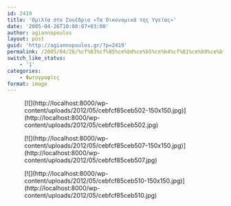 ```yaml
---
id: 2419
title: 'Ομιλία στο Συνέδριο «Τα Οικονομικά της Υγείας»'
date: '2005-04-26T10:00:07+03:00'
author: agiannopoulos
layout: post
guid: 'http://agiannopoulos.gr/?p=2419'
permalink: /2005/04/26/%cf%83%cf%85%ce%bd%ce%b5%ce%b4%cf%81%ce%b9%ce%bf-%ce%bf%ce%b9%ce%ba%ce%bf%ce%bd%ce%bf%ce%bc%ce%b9%ce%ba%ce%b1-%cf%85%ce%b3%ce%b5%ce%b9%ce%b1%cf%82-%cf%86%cf%89%cf%84%ce%bf%ce%b3%cf%81%ce%b1%cf%86/
switch_like_status:
    - '1'
categories:
    - Φωτογραφίες
format: image
---
```


<div class="gallery galleryid-2419 gallery-columns-3 gallery-size-thumbnail" id="gallery-4"><figure class="gallery-item"><div class="gallery-icon landscape"> [![](http://localhost:8000/wp-content/uploads/2012/05/cebfcf85ceb502-150x150.jpg)](http://localhost:8000/wp-content/uploads/2012/05/cebfcf85ceb502.jpg) </div></figure><figure class="gallery-item"><div class="gallery-icon landscape"> [![](http://localhost:8000/wp-content/uploads/2012/05/cebfcf85ceb507-150x150.jpg)](http://localhost:8000/wp-content/uploads/2012/05/cebfcf85ceb507.jpg) </div></figure><figure class="gallery-item"><div class="gallery-icon landscape"> [![](http://localhost:8000/wp-content/uploads/2012/05/cebfcf85ceb510-150x150.jpg)](http://localhost:8000/wp-content/uploads/2012/05/cebfcf85ceb510.jpg) </div></figure> </div>